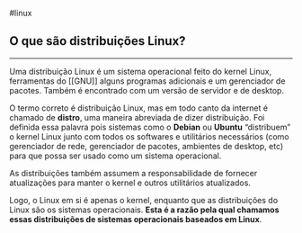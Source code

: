 #linux 

## O que são distribuições Linux?
---
Uma distribuição Linux é um sistema operacional feito do kernel Linux, ferramentas do [[GNU]] alguns programas adicionais e um gerenciador de pacotes. Também é encontrado com um versão de servidor e de desktop.

O termo correto é distribuição Linux, mas em todo canto da internet é chamado de **distro**, uma maneira abreviada de dizer distribuição. Foi definida essa palavra pois sistemas como o **Debian** ou **Ubuntu** “distribuem” o kernel Linux junto com todos os softwares e utilitários necessários (como gerenciador de rede, gerenciador de pacotes, ambientes de desktop, etc) para que possa ser usado como um sistema operacional.

As distribuições também assumem a responsabilidade de fornecer atualizações para manter o kernel e outros utilitários atualizados.

Logo, o Linux em si é apenas o kernel, enquanto que as distribuições do Linux são os sistemas operacionais. **Esta é a razão pela qual chamamos essas distribuições de sistemas operacionais baseados em Linux**.